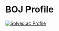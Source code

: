 # BOJ Profile

[![Solved.ac Profile](http://mazassumnida.wtf/api/v2/generate_badge?boj=iorw0224)](https://solved.ac/iorw0224/)